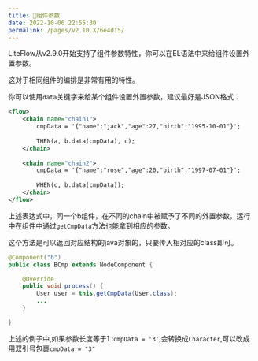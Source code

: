 ```yaml
---
title: 🍉组件参数
date: 2022-10-06 22:55:30
permalink: /pages/v2.10.X/6e4d15/
---
```


LiteFlow从v2.9.0开始支持了组件参数特性，你可以在EL语法中来给组件设置外置参数。

这对于相同组件的编排是非常有用的特性。

你可以使用`data`关键字来给某个组件设置外置参数，建议最好是JSON格式：

```xml
<flow>
    <chain name="chain1">
        cmpData = '{"name":"jack","age":27,"birth":"1995-10-01"}';
    
        THEN(a, b.data(cmpData), c);
    </chain>
    
    <chain name="chain2">
        cmpData = '{"name":"rose","age":20,"birth":"1997-07-01"}';
    
        WHEN(c, b.data(cmpData));
    </chain>
</flow>
```

上述表达式中，同一个b组件，在不同的chain中被赋予了不同的外置参数，运行中在组件中通过`getCmpData`方法也能拿到相应的参数。

这个方法是可以返回对应结构的java对象的，只要传入相对应的class即可。

```java
@Component("b")
public class BCmp extends NodeComponent {

	@Override
	public void process() {
		User user = this.getCmpData(User.class);
		...
	}

}
```
上述的例子中,如果参数长度等于1 :`cmpData = '3'`,会转换成`Character`,可以改成用双引号包裹`cmpData = "3"`
